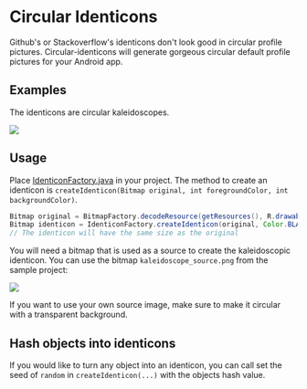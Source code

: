 # Circular Identicons
Github's or Stackoverflow's identicons don't look good in circular profile pictures. Circular-identicons will generate gorgeous circular default profile pictures for your Android app.

## Examples
The identicons are circular kaleidoscopes.

![](http://i.imgur.com/GtGqFtr.png)

## Usage 

Place [IdenticonFactory.java](https://github.com/therealkilian/circular-identicons/blob/master/app/src/main/java/com/kilianbatzner/identicons/IdenticonFactory.java) in your project. The method to create an identicon is `createIdenticon(Bitmap original, int foregroundColor, int backgroundColor)`. 

```Java
Bitmap original = BitmapFactory.decodeResource(getResources(), R.drawable.kaleidoscope_source);
Bitmap identicon = IdenticonFactory.createIdenticon(original, Color.BLACK, Color.WHITE);
// The identicon will have the same size as the original
```

You will need a bitmap that is used as a source to create the kaleidoscopic identicon. You can use the bitmap `kaleidoscope_source.png` from the sample project:

![](https://raw.githubusercontent.com/therealkilian/circular-identicons/master/app/src/main/res/drawable/kaleidoscope_source.png)

If you want to use your own source image, make sure to make it circular with a transparent background.

## Hash objects into identicons

If you would like to turn any object into an identicon, you can call set the seed of `random` in `createIdenticon(...)` with the objects hash value.
